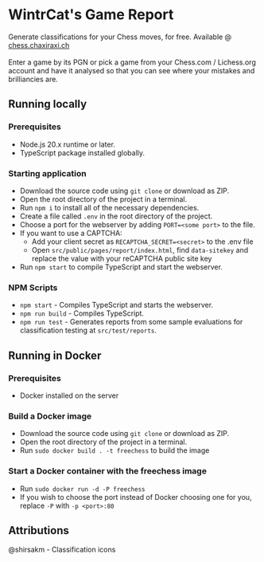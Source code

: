 # WintrCat's Game Report

Generate classifications for your Chess moves, for free. Available @ [chess.chaxiraxi.ch](https://chess.chaxiraxi.ch/)
<br><br>
Enter a game by its PGN or pick a game from your Chess.com / Lichess.org account and have it analysed so that you can see where your mistakes and brilliancies are.

## Running locally
### Prerequisites
- Node.js 20.x runtime or later.
- TypeScript package installed globally.

### Starting application
- Download the source code using `git clone` or download as ZIP.
- Open the root directory of the project in a terminal.
- Run `npm i` to install all of the necessary dependencies.
- Create a file called `.env` in the root directory of the project.
- Choose a port for the webserver by adding `PORT=<some port>` to the file.
- If you want to use a CAPTCHA:
    - Add your client secret as `RECAPTCHA_SECRET=<secret>` to the .env file
    - Open `src/public/pages/report/index.html`, find `data-sitekey` and replace the value with your reCAPTCHA public site key
- Run `npm start` to compile TypeScript and start the webserver.

### NPM Scripts
- `npm start` - Compiles TypeScript and starts the webserver.
- `npm run build` - Compiles TypeScript.
- `npm run test` - Generates reports from some sample evaluations for classification testing at `src/test/reports`.

## Running in Docker
### Prerequisites
- Docker installed on the server

### Build a Docker image
- Download the source code using `git clone` or download as ZIP.
- Open the root directory of the project in a terminal.
- Run `sudo docker build . -t freechess` to build the image

### Start a Docker container with the freechess image
- Run `sudo docker run -d -P freechess`
- If you wish to choose the port instead of Docker choosing one for you, replace `-P` with `-p <port>:80`

## Attributions
@shirsakm - Classification icons
